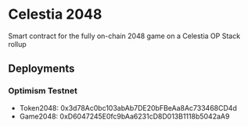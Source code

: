 # Celestia 2048

Smart contract for the fully on-chain 2048 game on a Celestia OP Stack rollup

## Deployments

### Optimism Testnet

* Token2048: 0x3d78Ac0bc103abAb7DE20bFBeAa8Ac733468CD4d
* Game2048: 0xD6047245E0fc9bAa6231cD8D013B1118b5042aA9

